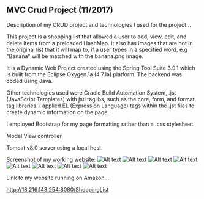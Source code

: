 ## MVC Crud Project (11/2017)
Description of my CRUD project and technologies I used for the project...

This project is a shopping list that allowed a user to add, view, edit, and delete items
from a preloaded HashMap. It also has images that are not in the original list that it will map to, if a user types in a specified word, e.g "Banana" will be matched with the banana.png image.

It is a Dynamic Web Project created using the Spring Tool Suite 3.9.1 which is built from the Eclipse Oxygen.1a (4.7.1a) platform. The backend was coded using Java.

Other technologies used were Gradle Build Automation System, .jst (JavaScript Templates) with jstl taglibs, such as the core, form, and format tag libraries. I applied EL (Expression Language) tags within the .jst files to create dynamic information on the page.

I employed Bootstrap for my page formatting rather than a .css stylesheet.

Model View controller

Tomcat v8.0 server using a local host.

Screenshot of my working website:
![Alt text](images/ss1.png?raw=true "Optional Title")
![Alt text](images/ss2.png?raw=true "Optional Title")
![Alt text](images/ss3.png?raw=true "Optional Title")
![Alt text](images/ss4.png?raw=true "Optional Title")
![Alt text](images/ss5.png?raw=true "Optional Title")
![Alt text](images/ss6.png?raw=true "Optional Title")
![Alt text](images/ss7.png?raw=true "Optional Title")
![Alt text](images/ss8.png?raw=true "Optional Title")

Link to my website running on Amazon...

http://18.216.143.254:8080/ShoppingList

